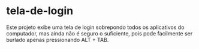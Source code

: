 # tela-de-login
Este projeto exibe uma tela de login sobrepondo todos os aplicativos do computador, mas ainda não é seguro o suficiente, pois pode facilmente ser burlado apenas pressionando ALT + TAB.
